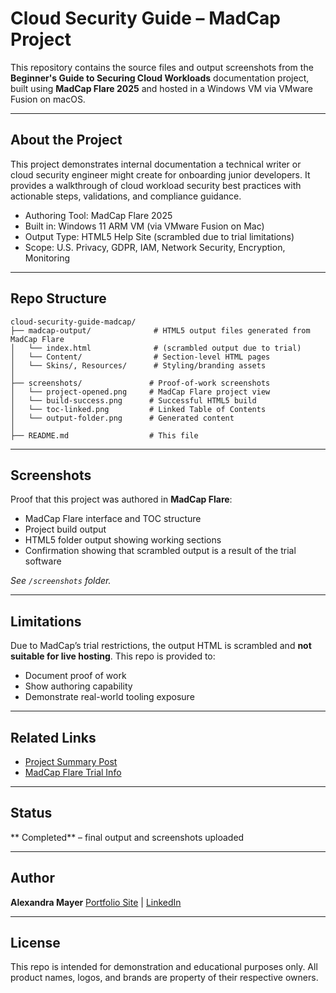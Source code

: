 # Cloud Security Guide – MadCap Project

This repository contains the source files and output screenshots from the **Beginner's Guide to Securing Cloud Workloads** documentation project, built using **MadCap Flare 2025** and hosted in a Windows VM via VMware Fusion on macOS.

---

## About the Project

This project demonstrates internal documentation a technical writer or cloud security engineer might create for onboarding junior developers. It provides a walkthrough of cloud workload security best practices with actionable steps, validations, and compliance guidance.

* Authoring Tool: MadCap Flare 2025
* Built in: Windows 11 ARM VM (via VMware Fusion on Mac)
* Output Type: HTML5 Help Site (scrambled due to trial limitations)
* Scope: U.S. Privacy, GDPR, IAM, Network Security, Encryption, Monitoring

---

## Repo Structure

```
cloud-security-guide-madcap/
├── madcap-output/              # HTML5 output files generated from MadCap Flare
│   └── index.html              # (scrambled output due to trial)
│   └── Content/                # Section-level HTML pages
│   └── Skins/, Resources/      # Styling/branding assets
│
├── screenshots/               # Proof-of-work screenshots
│   └── project-opened.png     # MadCap Flare project view
│   └── build-success.png      # Successful HTML5 build
│   └── toc-linked.png         # Linked Table of Contents
│   └── output-folder.png      # Generated content
│
├── README.md                  # This file
```


---

## Screenshots

Proof that this project was authored in **MadCap Flare**:

* MadCap Flare interface and TOC structure
* Project build output
* HTML5 folder output showing working sections
* Confirmation showing that scrambled output is a result of the trial software

*See `/screenshots` folder.*

---

## Limitations

Due to MadCap’s trial restrictions, the output HTML is scrambled and **not suitable for live hosting**. This repo is provided to:

* Document proof of work
* Show authoring capability
* Demonstrate real-world tooling exposure

---

## Related Links

* [Project Summary Post](https://alexabeth20.github.io/posts/2025-05-06-Beginners-Cloud-Security-Guide)
* [MadCap Flare Trial Info](https://www.madcapsoftware.com/products/flare/)

---

## Status

** Completed** – final output and screenshots uploaded

---

## Author

**Alexandra Mayer**
[Portfolio Site](https://alexabeth20.github.io/) | [LinkedIn](https://www.linkedin.com/in/alexandra-mayer-626352354)

---

## License

This repo is intended for demonstration and educational purposes only. All product names, logos, and brands are property of their respective owners.
